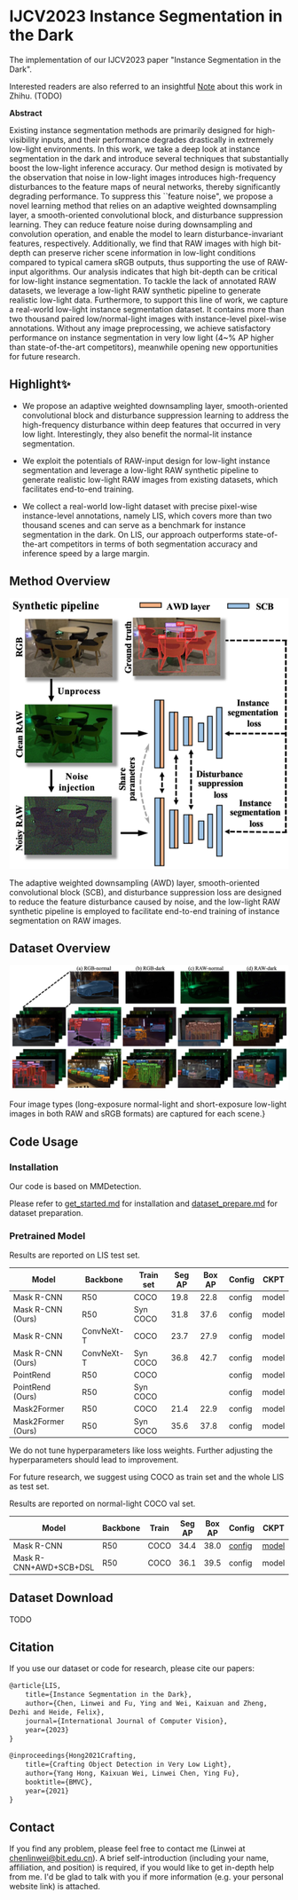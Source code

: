 # IJCV2023 Instance Segmentation in the Dark

The implementation  of our IJCV2023 paper "Instance Segmentation in the Dark".

Interested readers are also referred to an insightful [Note](https://zhuanlan.zhihu.com/) about this work in Zhihu. (TODO) 



**Abstract**

Existing instance segmentation methods are primarily designed for high-visibility inputs, and their performance degrades drastically in extremely low-light environments.
In this work, we take a deep look at instance segmentation in the dark and introduce several techniques that substantially boost the low-light inference accuracy.
Our method design is motivated by the observation that noise in low-light images introduces high-frequency disturbances to the feature maps of neural networks, thereby significantly degrading performance.
To suppress this ``feature noise", we propose a novel learning method that relies on an adaptive weighted downsampling layer, a smooth-oriented convolutional block, and disturbance suppression learning.
They can reduce feature noise during downsampling and convolution operation, and enable the model to learn disturbance-invariant features, respectively.
Additionally, we find that RAW images with high bit-depth can preserve richer scene information in low-light conditions compared to typical camera sRGB outputs, thus supporting the use of RAW-input algorithms. Our analysis indicates that high bit-depth can be critical for low-light instance segmentation.
To tackle the lack of annotated RAW datasets, we leverage a low-light RAW synthetic pipeline to generate realistic low-light data. 
Furthermore, to support this line of work, we capture a real-world low-light instance segmentation dataset.
It contains more than two thousand paired low/normal-light images with instance-level pixel-wise annotations.
Without any image preprocessing, we achieve satisfactory performance on instance segmentation in very low light (4~\% AP higher than state-of-the-art competitors), meanwhile opening new opportunities for future research.



## Highlight✨

-  We propose an adaptive weighted downsampling layer, smooth-oriented convolutional block and disturbance suppression learning to address the high-frequency disturbance within deep features that occurred in very low light. Interestingly, they also benefit the normal-lit instance segmentation.

- We exploit the potentials of RAW-input design for low-light instance segmentation and leverage a low-light RAW synthetic pipeline to generate realistic low-light RAW images from existing datasets, which facilitates end-to-end training.
- We collect a real-world low-light dataset with precise pixel-wise instance-level annotations, namely LIS, which covers more than two thousand scenes and can serve as a benchmark for instance segmentation in the dark. On LIS, our approach outperforms state-of-the-art competitors in terms of both segmentation accuracy and inference speed by a large margin.



## Method Overview 

<img src="https://github.com/Linwei-Chen/LIS/blob/main/static/overview.png" width="512px">

The adaptive weighted downsampling (AWD) layer, smooth-oriented convolutional block (SCB), and disturbance suppression loss are designed to reduce the feature disturbance caused by noise, and the low-light RAW synthetic pipeline is employed to facilitate end-to-end training of instance segmentation on RAW images.



## Dataset Overview 

![img](https://github.com/Linwei-Chen/LIS/blob/main/static/dataset.png)

Four image types (long-exposure normal-light and short-exposure low-light images in both RAW and sRGB formats) are captured for each scene.}



## Code Usage

### Installation

Our code is based on MMDetection.

Please refer to [get_started.md](https://github.com/open-mmlab/mmsegmentation/blob/main/docs/en/get_started.md#installation) for installation and [dataset_prepare.md](https://github.com/open-mmlab/mmsegmentation/blob/main/docs/en/user_guides/2_dataset_prepare.md#prepare-datasets) for dataset preparation.



### Pretrained Model

Results are reported on LIS test set.

| Model              | Backbone   | Train set | Seg AP | Box AP | Config | CKPT  |
| ------------------ | ---------- | --------- | ------ | ------ | ------ | ----- |
| Mask R-CNN         | R50        | COCO      | 19.8   | 22.8   | config | model |
| Mask R-CNN (Ours)  | R50        | Syn COCO  | 31.8   | 37.6   | config | model |
| Mask R-CNN         | ConvNeXt-T | COCO      | 23.7   | 27.9   | config | model |
| Mask R-CNN (Ours)  | ConvNeXt-T | Syn COCO  | 36.8   | 42.7   | config | model |
| PointRend          | R50        | COCO      |        |        | config | model |
| PointRend (Ours)   | R50        | Syn COCO  |        |        | config | model |
| Mask2Former        | R50        | COCO      | 21.4   | 22.9   | config | model |
| Mask2Former (Ours) | R50        | Syn COCO  | 35.6   | 37.8   | config | model |

We do not tune hyperparameters like loss weights. Further adjusting the hyperparameters should lead to improvement.

For future research, we suggest using COCO as train set and the whole LIS as test set.





Results are reported on normal-light COCO val set.

| Model                  | Backbone | Train | Seg AP | Box AP | Config                                                       | CKPT                                                         |
| ---------------------- | -------- | ----- | ------ | ------ | ------------------------------------------------------------ | ------------------------------------------------------------ |
| Mask R-CNN             | R50      | COCO  | 34.4   | 38.0   | [config](https://github.com/open-mmlab/mmdetection/blob/main/configs/mask_rcnn/mask-rcnn_r50-caffe_fpn_1x_coco.py) | [model](https://download.openmmlab.com/mmdetection/v2.0/mask_rcnn/mask_rcnn_r50_caffe_fpn_1x_coco/mask_rcnn_r50_caffe_fpn_1x_coco_bbox_mAP-0.38__segm_mAP-0.344_20200504_231812-0ebd1859.pth) |
| Mask R-CNN+AWD+SCB+DSL | R50      | COCO  | 36.1   | 39.5   | config                                                       | model                                                        |



## Dataset Download

TODO



## Citation

If you use our dataset or code for research, please cite our papers:

```
@article{LIS,
	title={Instance Segmentation in the Dark},
	author={Chen, Linwei and Fu, Ying and Wei, Kaixuan and Zheng, Dezhi and Heide, Felix},
	journal={International Journal of Computer Vision},
	year={2023}
}
```

```
@inproceedings{Hong2021Crafting,
	title={Crafting Object Detection in Very Low Light},
	author={Yang Hong, Kaixuan Wei, Linwei Chen, Ying Fu},
	booktitle={BMVC},
	year={2021}
}
```



## Contact

If you find any problem, please feel free to contact me (Linwei at  chenlinwei@bit.edu.cn). A brief self-introduction (including your name, affiliation, and position) is required, if you would like to get in-depth help from me. I'd be glad to talk with you if more information (e.g. your personal website link) is attached.
